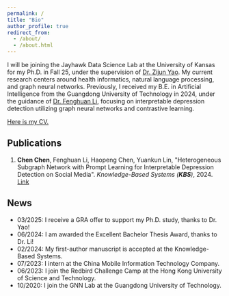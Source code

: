 ```yaml
---
permalink: /
title: "Bio"
author_profile: true
redirect_from: 
  - /about/
  - /about.html
---
```


I will be joining the Jayhawk Data Science Lab at the University of Kansas for my Ph.D. in Fall 25, under the supervision of [Dr. Zijun Yao](https://ittc.ku.edu/~zyao/). My current research centers around health informatics, natural language processing, and graph neural networks. Previously, I received my B.E. in Artificial Intelligence from the Guangdong University of Technology in 2024, under the guidance of [Dr. Fenghuan Li](https://dblp.org/pid/07/10130.html), focusing on interpretable depression detection utilizing graph neural networks and contrastive learning. 

[Here is my CV.](https://drive.google.com/file/d/15Tjkj__hEPyMDef0W3BPiehrk6DqvqxN/view?usp=sharing)

## Publications
1. **Chen Chen**, Fenghuan Li, Haopeng Chen, Yuankun Lin, "Heterogeneous Subgraph Network with Prompt Learning for Interpretable Depression Detection on Social Media". *Knowledge-Based Systems (**KBS**)*, 2024. [Link](https://doi.org/10.1016/j.knosys.2025.113215)

## News
* 03/2025: I receive a GRA offer to support my Ph.D. study, thanks to Dr. Yao!
* 06/2024: I am awarded the Excellent Bachelor Thesis Award, thanks to Dr. Li!
* 02/2024: My first-author manuscript is accepted at the Knowledge-Based Systems. 
* 07/2023: I intern at the China Mobile Information Technology Company. 
* 06/2023: I join the Redbird Challenge Camp at the Hong Kong University of Science and Technology. 
* 10/2020: I join the GNN Lab at the Guangdong University of Technology. 
